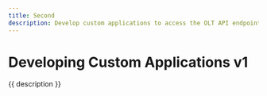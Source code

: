 ```yaml
---
title: Second
description: Develop custom applications to access the OLT API endpoints (https://api.lightelligence.io/v1/api-collection) and manage them.
---
```


# Developing Custom Applications v1

{{ description }}
